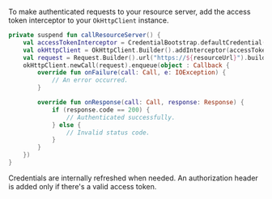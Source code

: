 To make authenticated requests to your resource server, add the access token interceptor to your `OkHttpClient` instance.

```kotlin
private suspend fun callResourceServer() {
    val accessTokenInterceptor = CredentialBootstrap.defaultCredential().accessTokenInterceptor()
    val okHttpClient = OkHttpClient.Builder().addInterceptor(accessTokenInterceptor).build()
    val request = Request.Builder().url("https://${resourceUrl}").build()
    okHttpClient.newCall(request).enqueue(object : Callback {
        override fun onFailure(call: Call, e: IOException) {
            // An error occurred.
        }

        override fun onResponse(call: Call, response: Response) {
            if (response.code == 200) {
                // Authenticated successfully.
            } else {
                // Invalid status code.
            }
        }
    })
}
```

Credentials are internally refreshed when needed. An authorization header is added only if there's a valid access token.

